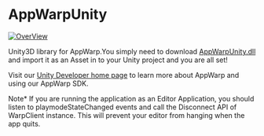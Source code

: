AppWarpUnity
============

[![OverView](http://appwarp.shephertz.com/images/appwarp_logo.png)](http://appwarp.shephertz.com)

Unity3D library for AppWarp.You simply need to download [AppWarpUnity.dll](https://github.com/shephertz/AppWarpUnity/blob/master/v1.1/AppWarpUnity.dll?raw=true) and import it as an Asset in to your Unity project 
and you are all set!

Visit our [Unity Developer home page](https://github.com/shephertz/AppWarpDeveloper/wiki/Unity-Home) to learn more about AppWarp and using our AppWarp SDK.

Note* If you are running the application as an Editor Application, you should listen to playmodeStateChanged events
and call the Disconnect API of WarpClient instance. This will prevent your editor from hanging when the app quits.
